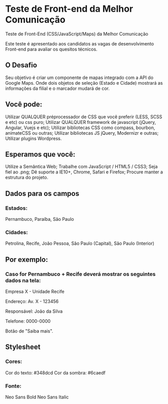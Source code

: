 # Teste de Front-end da Melhor Comunicação
Teste de Front-End (CSS/JavaScript/Maps) da Melhor Comunicação

Este teste é apresentado aos candidatos as vagas de desenvolvimento Front-end para avaliar os quesitos técnicos.

## O Desafio
Seu objetivo é criar um componente de mapas integrado com a API do Google Maps. Onde dois objetos de seleção (Estado e Cidade) mostrará as informações da filial e o marcador mudará de cor.

## Você pode:
Utilizar QUALQUER préprocessador de CSS que você preferir (LESS, SCSS e etc) ou css puro;
Utilizar QUALQUER framework de javascript (jQuery, Angular, Vuejs e etc);
Utilizar bibliotecas CSS como compass, bourbon, animateCSS ou outras;
Utilizar bibliotecas JS jQuery, Modernizr e outras;
Utilizar plugins Wordpress.

## Esperamos que você:
Utilize a Semântica Web;
Trabalhe com JavaScript / HTML5 / CSS3;
Seja fiel ao .png;
Dê suporte a IE10+, Chrome, Safari e Firefox;
Procure manter a estrutura do projeto.

## Dados para os campos

### Estados:
Pernambuco, Paraíba, São Paulo

### Cidades:
Petrolina, Recife, João Pessoa, São Paulo (Capital), São Paulo (Interior)

## Por exemplo:
### Caso for Pernambuco + Recife deverá mostrar os seguintes dados na tela:

Empresa X - Unidade Recife

Endereço: Av. X - 123456

Responsável: João da Silva

Telefone: 0000-0000

Botão de "Saiba mais".

## Stylesheet
### Cores:
Cor do texto: #348dcd
Cor da sombra: #6caedf

### Fonte:
Neo Sans Bold
Neo Sans Italic
